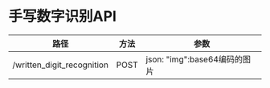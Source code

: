 # 手写数字识别API

| 路径                         | 方法   | 参数                      |
|----------------------------|------|-------------------------|
| /written_digit_recognition | POST | json: "img":base64编码的图片 |

